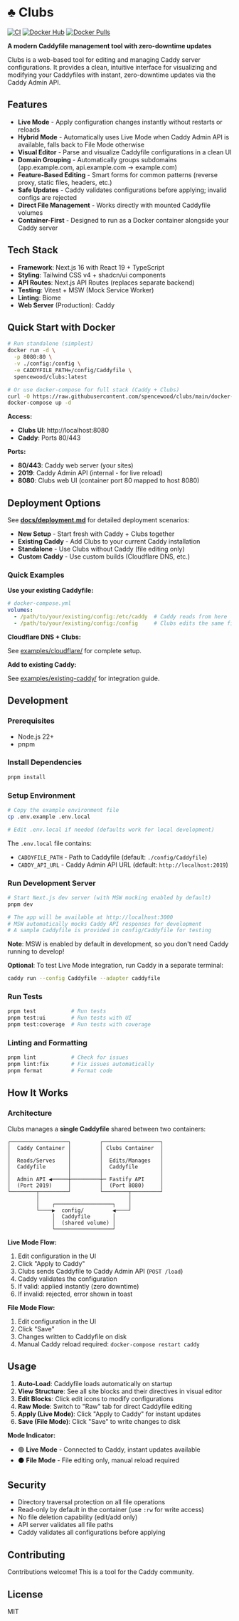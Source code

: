 # ♣ Clubs

[![CI](https://github.com/spencewood/clubs/actions/workflows/ci.yml/badge.svg)](https://github.com/spencewood/clubs/actions/workflows/ci.yml)
[![Docker Hub](https://img.shields.io/docker/v/spencewood/clubs?label=Docker%20Hub&logo=docker)](https://hub.docker.com/r/spencewood/clubs)
[![Docker Pulls](https://img.shields.io/docker/pulls/spencewood/clubs)](https://hub.docker.com/r/spencewood/clubs)

**A modern Caddyfile management tool with zero-downtime updates**

Clubs is a web-based tool for editing and managing Caddy server configurations. It provides a clean, intuitive interface for visualizing and modifying your Caddyfiles with instant, zero-downtime updates via the Caddy Admin API.

## Features

- **Live Mode** - Apply configuration changes instantly without restarts or reloads
- **Hybrid Mode** - Automatically uses Live Mode when Caddy Admin API is available, falls back to File Mode otherwise
- **Visual Editor** - Parse and visualize Caddyfile configurations in a clean UI
- **Domain Grouping** - Automatically groups subdomains (app.example.com, api.example.com → example.com)
- **Feature-Based Editing** - Smart forms for common patterns (reverse proxy, static files, headers, etc.)
- **Safe Updates** - Caddy validates configurations before applying; invalid configs are rejected
- **Direct File Management** - Works directly with mounted Caddyfile volumes
- **Container-First** - Designed to run as a Docker container alongside your Caddy server

## Tech Stack

- **Framework**: Next.js 16 with React 19 + TypeScript
- **Styling**: Tailwind CSS v4 + shadcn/ui components
- **API Routes**: Next.js API Routes (replaces separate backend)
- **Testing**: Vitest + MSW (Mock Service Worker)
- **Linting**: Biome
- **Web Server** (Production): Caddy

## Quick Start with Docker

```bash
# Run standalone (simplest)
docker run -d \
  -p 8080:80 \
  -v ./config:/config \
  -e CADDYFILE_PATH=/config/Caddyfile \
  spencewood/clubs:latest

# Or use docker-compose for full stack (Caddy + Clubs)
curl -O https://raw.githubusercontent.com/spencewood/clubs/main/docker-compose.yml
docker-compose up -d
```

**Access:**
- **Clubs UI**: http://localhost:8080
- **Caddy**: Ports 80/443

**Ports:**
- **80/443**: Caddy web server (your sites)
- **2019**: Caddy Admin API (internal - for live reload)
- **8080**: Clubs web UI (container port 80 mapped to host 8080)

## Deployment Options

See **[docs/deployment.md](docs/deployment.md)** for detailed deployment scenarios:

- **New Setup** - Start fresh with Caddy + Clubs together
- **Existing Caddy** - Add Clubs to your current Caddy installation
- **Standalone** - Use Clubs without Caddy (file editing only)
- **Custom Caddy** - Use custom builds (Cloudflare DNS, etc.)

### Quick Examples

**Use your existing Caddyfile:**

```yaml
# docker-compose.yml
volumes:
  - /path/to/your/existing/config:/etc/caddy  # Caddy reads from here
  - /path/to/your/existing/config:/config     # Clubs edits the same file
```

**Cloudflare DNS + Clubs:**

See [examples/cloudflare/](examples/cloudflare/) for complete setup.

**Add to existing Caddy:**

See [examples/existing-caddy/](examples/existing-caddy/) for integration guide.

## Development

### Prerequisites

- Node.js 22+
- pnpm

### Install Dependencies

```bash
pnpm install
```

### Setup Environment

```bash
# Copy the example environment file
cp .env.example .env.local

# Edit .env.local if needed (defaults work for local development)
```

The `.env.local` file contains:
- `CADDYFILE_PATH` - Path to Caddyfile (default: `./config/Caddyfile`)
- `CADDY_API_URL` - Caddy Admin API URL (default: `http://localhost:2019`)

### Run Development Server

```bash
# Start Next.js dev server (with MSW mocking enabled by default)
pnpm dev

# The app will be available at http://localhost:3000
# MSW automatically mocks Caddy API responses for development
# A sample Caddyfile is provided in config/Caddyfile for testing
```

**Note**: MSW is enabled by default in development, so you don't need Caddy running to develop!

**Optional**: To test Live Mode integration, run Caddy in a separate terminal:
```bash
caddy run --config Caddyfile --adapter caddyfile
```

### Run Tests

```bash
pnpm test           # Run tests
pnpm test:ui        # Run tests with UI
pnpm test:coverage  # Run tests with coverage
```

### Linting and Formatting

```bash
pnpm lint           # Check for issues
pnpm lint:fix       # Fix issues automatically
pnpm format         # Format code
```

## How It Works

### Architecture

Clubs manages a **single Caddyfile** shared between two containers:

```
┌──────────────────┐         ┌──────────────────┐
│  Caddy Container │         │ Clubs Container  │
│                  │         │                  │
│  Reads/Serves    │         │  Edits/Manages   │
│  Caddyfile       │         │  Caddyfile       │
│                  │         │                  │
│  Admin API ◀─────┼─────────┼─ Fastify API     │
│  (Port 2019)     │         │  (Port 8080)     │
└────────┬─────────┘         └────────┬─────────┘
         │                            │
         │    ┌──────────────────┐    │
         └────▶  config/         ◀────┘
              │  Caddyfile       │
              │  (shared volume) │
              └──────────────────┘
```

**Live Mode Flow:**
1. Edit configuration in the UI
2. Click "Apply to Caddy"
3. Clubs sends Caddyfile to Caddy Admin API (`POST /load`)
4. Caddy validates the configuration
5. If valid: applied instantly (zero downtime)
6. If invalid: rejected, error shown in toast

**File Mode Flow:**
1. Edit configuration in the UI
2. Click "Save"
3. Changes written to Caddyfile on disk
4. Manual Caddy reload required: `docker-compose restart caddy`

## Usage

1. **Auto-Load**: Caddyfile loads automatically on startup
2. **View Structure**: See all site blocks and their directives in visual editor
3. **Edit Blocks**: Click edit icons to modify configurations
4. **Raw Mode**: Switch to "Raw" tab for direct Caddyfile editing
5. **Apply (Live Mode)**: Click "Apply to Caddy" for instant updates
6. **Save (File Mode)**: Click "Save" to write changes to disk

**Mode Indicator:**
- 🟢 **Live Mode** - Connected to Caddy, instant updates available
- ⚫ **File Mode** - File editing only, manual reload required

## Security

- Directory traversal protection on all file operations
- Read-only by default in the container (use `:rw` for write access)
- No file deletion capability (edit/add only)
- API server validates all file paths
- Caddy validates all configurations before applying

## Contributing

Contributions welcome! This is a tool for the Caddy community.

## License

MIT
